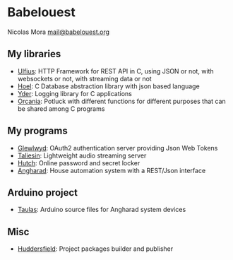 # Babelouest

Nicolas Mora <mail@babelouest.org>

## My libraries
- [Ulfius](https://babelouest.github.io/ulfius/): HTTP Framework for REST API in C, using JSON or not, with websockets or not, with streaming data or not
- [Hoel](https://babelouest.github.io/hoel): C Database abstraction library with json based language 
- [Yder](https://github.com/babelouest/yder): Logging library for C applications
- [Orcania](https://github.com/babelouest/orcania): Potluck with different functions for different purposes that can be shared among C programs

## My programs
- [Glewlwyd](https://babelouest.github.io/glewlwyd): OAuth2 authentication server providing Json Web Tokens
- [Taliesin](https://babelouest.github.io/taliesin): Lightweight audio streaming server
- [Hutch](https://babelouest.github.io/hutch): Online password and secret locker
- [Angharad](https://babelouest.github.io/angharad): House automation system with a REST/Json interface

## Arduino project
- [Taulas](https://github.com/babelouest/taulas): Arduino source files for Angharad system devices

## Misc
- [Huddersfield](https://github.com/babelouest/huddersfield): Project packages builder and publisher
